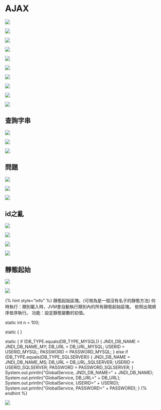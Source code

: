 # AJAX

![](.gitbook/assets/image%20%28157%29.png)

![](.gitbook/assets/image%20%28156%29.png)

![](.gitbook/assets/image%20%28154%29.png)

![](.gitbook/assets/image%20%28155%29.png)

![](.gitbook/assets/image%20%28160%29.png)

![](.gitbook/assets/image%20%28158%29.png)

![](.gitbook/assets/image%20%28159%29.png)

![](.gitbook/assets/image%20%28164%29.png)

![](.gitbook/assets/image%20%28162%29.png)

![](.gitbook/assets/image%20%28169%29.png)

## 查詢字串

![](.gitbook/assets/image%20%28166%29.png)

![](.gitbook/assets/image%20%28170%29.png)

![](.gitbook/assets/image%20%28167%29.png)

## 問題

![](.gitbook/assets/image%20%28165%29.png)

![](.gitbook/assets/image%20%28168%29.png)

![](.gitbook/assets/image%20%28171%29.png)

## id之亂

![](.gitbook/assets/image%20%28173%29.png)

![](.gitbook/assets/image%20%28172%29.png)

![](.gitbook/assets/image%20%28175%29.png)

![](.gitbook/assets/image%20%28177%29.png)

## 靜態起始

![](.gitbook/assets/image%20%28174%29.png)

![](.gitbook/assets/image%20%28176%29.png)

{% hint style="info" %}
靜態起始區塊。\(可視為是一個沒有名子的靜態方法\) 何時執行：類別載入時，JVM會自動執行類別內的所有靜態起始區塊。 依照出現順序依序執行。 功能：設定靜態變數的初值。

static int n = 100;

static { }

static { if \(DB\_TYPE.equals\(DB\_TYPE\_MYSQL\)\) { JNDI\_DB\_NAME = JNDI\_DB\_NAME\_MY; DB\_URL = DB\_URL\_MYSQL; USERID = USERID\_MYSQL; PASSWORD = PASSWORD\_MYSQL; } else if \(DB\_TYPE.equals\(DB\_TYPE\_SQLSERVER\)\) { JNDI\_DB\_NAME = JNDI\_DB\_NAME\_MS; DB\_URL = DB\_URL\_SQLSERVER; USERID = USERID\_SQLSERVER; PASSWORD = PASSWORD\_SQLSERVER; } System.out.println\("GlobalService, JNDI\_DB\_NAME=" + JNDI\_DB\_NAME\); System.out.println\("GlobalService, DB\_URL=" + DB\_URL\); System.out.println\("GlobalService, USERID=" + USERID\); System.out.println\("GlobalService, PASSWORD=" + PASSWORD\); }
{% endhint %}

![](.gitbook/assets/image%20%28178%29.png)

